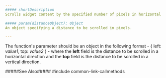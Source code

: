 ```yaml
---
##### shortDescription
Scrolls widget content by the specified number of pixels in horizontal and vertical directions.

##### param(distanceObject): Object
An object specifying a distance to be scrolled in pixels.

---
```

The function's parameter should be an object in the following format - { left: *value1*, top: *value2* } -  where the **left** field is the distance to be scrolled in a horizontal direction and the **top** field is the distance to be scrolled in a vertical direction.

#####See Also#####
#include common-link-callmethods